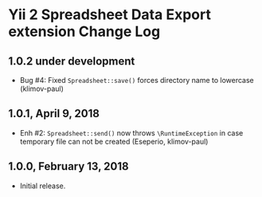 Yii 2 Spreadsheet Data Export extension Change Log
==================================================

1.0.2 under development
-----------------------

- Bug #4: Fixed `Spreadsheet::save()` forces directory name to lowercase (klimov-paul)


1.0.1, April 9, 2018
--------------------

- Enh #2: `Spreadsheet::send()` now throws `\RuntimeException` in case temporary file can not be created (Eseperio, klimov-paul)


1.0.0, February 13, 2018
------------------------

- Initial release.
